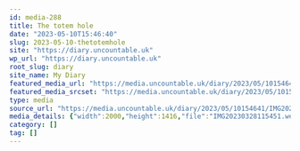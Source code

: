 ```yaml
---
id: media-288
title: The totem hole
date: "2023-05-10T15:46:40"
slug: 2023-05-10-thetotemhole
site: "https://diary.uncountable.uk"
wp_url: "https://diary.uncountable.uk"
root_slug: diary
site_name: My Diary
featured_media_url: "https://media.uncountable.uk/diary/2023/05/10154641/IMG20230328115451.webp"
featured_media_srcset: "https://media.uncountable.uk/diary/2023/05/10154641/IMG20230328115451-300x212.webp 300w, https://media.uncountable.uk/diary/2023/05/10154641/IMG20230328115451-1024x725.webp 1024w, https://media.uncountable.uk/diary/2023/05/10154641/IMG20230328115451-150x150.webp 150w, https://media.uncountable.uk/diary/2023/05/10154641/IMG20230328115451-1920x1359.webp 1920w, https://media.uncountable.uk/diary/2023/05/10154641/IMG20230328115451.webp 2000w"
type: media
source_url: "https://media.uncountable.uk/diary/2023/05/10154641/IMG20230328115451.webp"
media_details: {"width":2000,"height":1416,"file":"IMG20230328115451.webp","filesize":366080,"sizes":{"medium":{"file":"IMG20230328115451-300x212.webp","width":300,"height":212,"filesize":26476,"mime_type":"image/webp","source_url":"https://media.uncountable.uk/diary/2023/05/10154641/IMG20230328115451-300x212.webp"},"large":{"file":"IMG20230328115451-1024x725.webp","width":1024,"height":725,"filesize":291224,"mime_type":"image/webp","source_url":"https://media.uncountable.uk/diary/2023/05/10154641/IMG20230328115451-1024x725.webp"},"thumbnail":{"file":"IMG20230328115451-150x150.webp","width":150,"height":150,"filesize":9404,"mime_type":"image/webp","source_url":"https://media.uncountable.uk/diary/2023/05/10154641/IMG20230328115451-150x150.webp"},"xxl":{"file":"IMG20230328115451-1920x1359.webp","width":1920,"height":1359,"filesize":819178,"mime_type":"image/webp","source_url":"https://media.uncountable.uk/diary/2023/05/10154641/IMG20230328115451-1920x1359.webp"},"full":{"file":"IMG20230328115451.webp","width":2000,"height":1416,"mime_type":"image/webp","source_url":"https://media.uncountable.uk/diary/2023/05/10154641/IMG20230328115451.webp"}},"image_meta":{"aperture":"0","credit":"","camera":"","caption":"","created_timestamp":"0","copyright":"","focal_length":"0","iso":"0","shutter_speed":"0","title":"","orientation":"0","keywords":[]}}
category: []
tag: []
---
```


